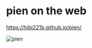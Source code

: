 # pien on the web
 https://hibi221b.github.io/pien/

![pien](https://user-images.githubusercontent.com/29950288/92437186-4a050500-f1e1-11ea-8871-4cd618b9c4a6.gif)
